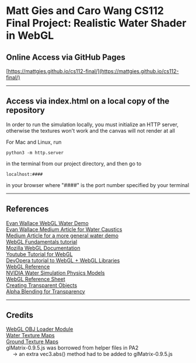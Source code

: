 # Matt Gies and Caro Wang CS112 Final Project: Realistic Water Shader in WebGL

## Online Access via GitHub Pages
[https://mattgies.github.io/cs112-final/](https://mattgies.github.io/cs112-final/)

---

## Access via index.html on a local copy of the repository
In order to run the simulation locally, you must initialize an HTTP server, otherwise the textures won't work and the canvas will not render at all  

For Mac and Linux, run  
  
```python3 -m http.server```  
  
in the terminal from our project directory, and then go to 
  
```localhost:####```  
  
in your browser where "####" is the port number specified by your terminal  

---
## References
[Evan Wallace WebGL Water Demo](http://madebyevan.com/webgl-water) \
[Evan Wallace Medium Article for Water Caustics](https://medium.com/@evanwallace/rendering-realtime-caustics-in-webgl-2a99a29a0b2c) \
[Medium Article for a more general water demo](https://medium.com/@martinRenou/real-time-rendering-of-water-caustics-59cda1d74aa) \
[WebGL Fundamentals tutorial](https://webglfundamentals.org/webgl/lessons/webgl-fundamentals.html) \
[Mozilla WebGL Documentation](https://developer.mozilla.org/en-US/docs/Web/API/WebGL_API/Tutorial/Getting_started_with_WebGL) \
[Youtube Tutorial for WebGL](https://youtu.be/kB0ZVUrI4Aw) \
[DevOpera tutorial to WebGL + WebGL Libraries](https://dev.opera.com/articles/introduction-to-webgl-part-1/) \
[WebGL Reference](https://glmatrix.net/docs/module-mat4.html) \
[NVIDIA Water Simulation Physics Models](https://developer.nvidia.com/gpugems/gpugems/part-i-natural-effects/chapter-1-effective-water-simulation-physical-models) \
[WebGL Reference Sheet](https://www.khronos.org/files/webgl/webgl-reference-card-1_0.pdf) \
[Creating Transparent Objects](https://subscription.packtpub.com/book/game-development/9781849691727/6/ch06lvl1sec86/creating-transparent-objects) \
[Alpha Blending for Transparency](http://learnwebgl.brown37.net/11_advanced_rendering/alpha_blending.html)

---
## Credits
[WebGL OBJ Loader Module](https://www.npmjs.com/package/webgl-obj-loader) \
[Water Texture Maps](https://3dtextures.me/2017/12/28/water-001/) \
[Ground Texture Maps](https://3dtextures.me/2017/12/26/portuguese-flooring-001/)  
glMatrix-0.9.5.js was borrowed from helper files in PA2  
&emsp; -> an extra vec3.abs() method had to be added to glMatrix-0.9.5.js 



